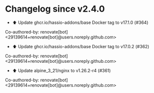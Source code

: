 # Changelog since v2.4.0
- ⬆️ Update ghcr.io/hassio-addons/base Docker tag to v17.1.0 (#364)

Co-authored-by: renovate[bot] <29139614+renovate[bot]@users.noreply.github.com> 
- ⬆️ Update ghcr.io/hassio-addons/base Docker tag to v17.0.2 (#362)

Co-authored-by: renovate[bot] <29139614+renovate[bot]@users.noreply.github.com> 
- ⬆️ Update alpine_3_21/nginx to v1.26.2-r4 (#361)

Co-authored-by: renovate[bot] <29139614+renovate[bot]@users.noreply.github.com> 
